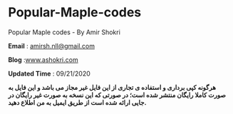 # Popular-Maple-codes
Popular Maple codes - By Amir Shokri

__Email__ : amirsh.nll@gmail.com

__Blog__ :www.ashokri.com

__Updated Time__ : 09/21/2020

__هرگونه کپی برداری و استفاده ی تجاری از این فایل غیر مجاز می باشد و این فایل به صورت کاملا رایگان منتشر شده است؛ در صورتی که این نسخه به صورت غیر رایگان در جایی ارائه شده است از طریق ایمیل به من اطلاع دهید.__
